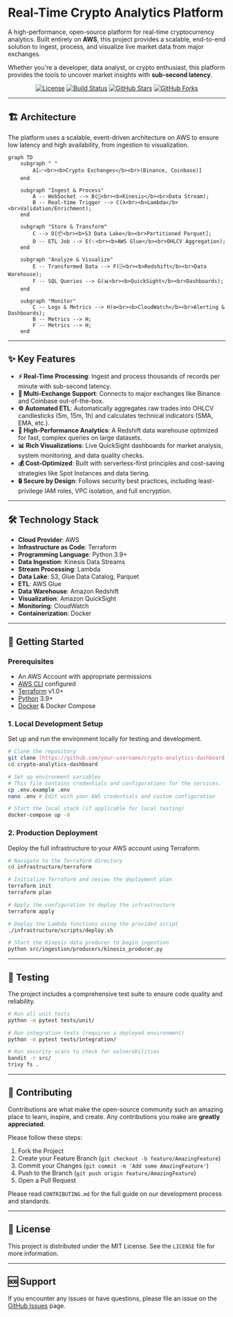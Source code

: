 # Real-Time Crypto Analytics Platform

A high-performance, open-source platform for real-time cryptocurrency analytics. Built entirely on **AWS**, this project provides a scalable, end-to-end solution to ingest, process, and visualize live market data from major exchanges.

Whether you're a developer, data analyst, or crypto enthusiast, this platform provides the tools to uncover market insights with **sub-second latency**.

<p align="center">
  <a href="LICENSE"><img src="https://img.shields.io/badge/License-MIT-green.svg" alt="License"></a>
  <a href="#"><img src="https://img.shields.io/badge/build-passing-brightgreen" alt="Build Status"></a>
  <a href="https://github.com/your-username/your-repo"><img src="https://img.shields.io/github/stars/your-username/your-repo?style=social" alt="GitHub Stars"></a>
  <a href="https://github.com/your-username/your-repo"><img src="https://img.shields.io/github/forks/your-username/your-repo?style=social" alt="GitHub Forks"></a>
</p>

---

## 🏗️ Architecture

The platform uses a scalable, event-driven architecture on AWS to ensure low latency and high availability, from ingestion to visualization.

```mermaid
graph TD
    subgraph " "
        A[📈<br><b>Crypto Exchanges</b><br>(Binance, Coinbase)]
    end

    subgraph "Ingest & Process"
        A -- WebSocket --> B(🚰<br><b>Kinesis</b><br>Data Stream);
        B -- Real-time Trigger --> C(λ<br><b>Lambda</b><br>Validation/Enrichment);
    end

    subgraph "Store & Transform"
        C --> D[📦<br><b>S3 Data Lake</b><br>Partitioned Parquet];
        D -- ETL Job --> E(✨<br><b>AWS Glue</b><br>OHLCV Aggregation);
    end

    subgraph "Analyze & Visualize"
        E -- Transformed Data --> F(🗄️<br><b>Redshift</b><br>Data Warehouse);
        F -- SQL Queries --> G(📊<br><b>QuickSight</b><br>Dashboards);
    end

    subgraph "Monitor"
        C -- Logs & Metrics --> H(⚙️<br><b>CloudWatch</b><br>Alerting & Dashboards);
        B -- Metrics --> H;
        F -- Metrics --> H;
    end
```

---

## ✨ Key Features

* **⚡ Real-Time Processing**: Ingest and process thousands of records per minute with sub-second latency.
* **🔌 Multi-Exchange Support**: Connects to major exchanges like Binance and Coinbase out-of-the-box.
* **⚙️ Automated ETL**: Automatically aggregates raw trades into OHLCV candlesticks (5m, 15m, 1h) and calculates technical indicators (SMA, EMA, etc.).
* **🚀 High-Performance Analytics**: A Redshift data warehouse optimized for fast, complex queries on large datasets.
* **📊 Rich Visualizations**: Live QuickSight dashboards for market analysis, system monitoring, and data quality checks.
* **💰 Cost-Optimized**: Built with serverless-first principles and cost-saving strategies like Spot Instances and data tiering.
* **🔒 Secure by Design**: Follows security best practices, including least-privilege IAM roles, VPC isolation, and full encryption.

---

## 🛠️ Technology Stack

* **Cloud Provider**: AWS
* **Infrastructure as Code**: Terraform
* **Programming Language**: Python 3.9+
* **Data Ingestion**: Kinesis Data Streams
* **Stream Processing**: Lambda
* **Data Lake**: S3, Glue Data Catalog, Parquet
* **ETL**: AWS Glue
* **Data Warehouse**: Amazon Redshift
* **Visualization**: Amazon QuickSight
* **Monitoring**: CloudWatch
* **Containerization**: Docker

---

## 🚀 Getting Started

### Prerequisites

* An AWS Account with appropriate permissions
* [AWS CLI](https://aws.amazon.com/cli/) configured
* [Terraform](https://www.terraform.io/downloads.html) v1.0+
* [Python](https://www.python.org/downloads/) 3.9+
* [Docker](https://www.docker.com/products/docker-desktop) & Docker Compose

### 1. Local Development Setup

Set up and run the environment locally for testing and development.

```bash
# Clone the repository
git clone [https://github.com/your-username/crypto-analytics-dashboard.git](https://github.com/your-username/crypto-analytics-dashboard.git)
cd crypto-analytics-dashboard

# Set up environment variables
# This file contains credentials and configurations for the services.
cp .env.example .env
nano .env # Edit with your AWS credentials and custom configuration

# Start the local stack (if applicable for local testing)
docker-compose up -d
```

### 2. Production Deployment

Deploy the full infrastructure to your AWS account using Terraform.

```bash
# Navigate to the Terraform directory
cd infrastructure/terraform

# Initialize Terraform and review the deployment plan
terraform init
terraform plan

# Apply the configuration to deploy the infrastructure
terraform apply

# Deploy the Lambda functions using the provided script
./infrastructure/scripts/deploy.sh

# Start the Kinesis data producer to begin ingestion
python src/ingestion/producers/kinesis_producer.py
```

---

## 🧪 Testing

The project includes a comprehensive test suite to ensure code quality and reliability.

```bash
# Run all unit tests
python -m pytest tests/unit/

# Run integration tests (requires a deployed environment)
python -m pytest tests/integration/

# Run security scans to check for vulnerabilities
bandit -r src/
trivy fs .
```

---

## 🤝 Contributing

Contributions are what make the open-source community such an amazing place to learn, inspire, and create. Any contributions you make are **greatly appreciated**.

Please follow these steps:

1.  Fork the Project
2.  Create your Feature Branch (`git checkout -b feature/AmazingFeature`)
3.  Commit your Changes (`git commit -m 'Add some AmazingFeature'`)
4.  Push to the Branch (`git push origin feature/AmazingFeature`)
5.  Open a Pull Request

Please read `CONTRIBUTING.md` for the full guide on our development process and standards.

---

## 📄 License

This project is distributed under the MIT License. See the `LICENSE` file for more information.

---

## 🆘 Support

If you encounter any issues or have questions, please file an issue on the [GitHub Issues](https://github.com/your-username/crypto-analytics-dashboard/issues) page.
